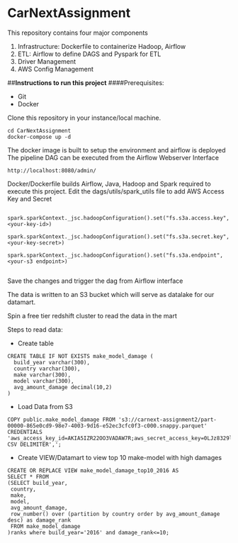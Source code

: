 # CarNextAssignment
This repository contains four major components

1. Infrastructure: Dockerfile to containerize Hadoop, Airflow
2. ETL: Airflow to define DAGS and Pyspark for ETL
3. Driver Management
4. AWS Config Management

##**Instructions to run this project**
####Prerequisites:
- Git
- Docker

Clone this repository in your instance/local machine.

```
cd CarNextAssignment
docker-compose up -d
```

The docker image is built to setup the environment and airflow is deployed
The pipeline DAG can be executed from the Airflow Webserver Interface

```
http://localhost:8080/admin/
```

Docker/Dockerfile builds Airflow, Java, Hadoop and Spark required to execute this project.
Edit the dags/utils/spark_utils file to add AWS Access Key and Secret
```
    spark.sparkContext._jsc.hadoopConfiguration().set("fs.s3a.access.key", <your-key-id>)
    spark.sparkContext._jsc.hadoopConfiguration().set("fs.s3a.secret.key", <your-key-secret>)
    spark.sparkContext._jsc.hadoopConfiguration().set("fs.s3a.endpoint", <your-s3 endpoint>)
    
```
 
Save the changes and trigger the dag from Airflow interface

The data is written to an S3 bucket which will serve as datalake for our datamart.

Spin a free tier redshift cluster to read the data in the mart

Steps to read data:
- Create table
```
CREATE TABLE IF NOT EXISTS make_model_damage (
  build_year varchar(300),
  country varchar(300),
  make varchar(300),
  model varchar(300),
  avg_amount_damage decimal(10,2) 
)
```

- Load Data from S3
```
COPY public.make_model_damage FROM 's3://carnext-assignment2/part-00000-865e0cd9-98e7-4003-9d16-e52ec3cfc0f3-c000.snappy.parquet' CREDENTIALS 'aws_access_key_id=AKIA5IZR22OO3VADAW7R;aws_secret_access_key=0LJz8329lbXOO1UL49vQsTf/KDXPo7curdmWGNC3' CSV DELIMITER',';
```

- Create VIEW/Datamart to view top 10 make-model with high damages
```
CREATE OR REPLACE VIEW make_model_damage_top10_2016 AS 
SELECT * FROM 
(SELECT build_year,
 country,
 make,
 model,
 avg_amount_damage,
 row_number() over (partition by country order by avg_amount_damage desc) as damage_rank
 FROM make_model_damage
)ranks where build_year='2016' and damage_rank<=10;

```